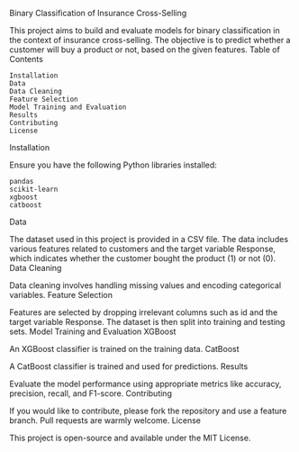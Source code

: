 Binary Classification of Insurance Cross-Selling

This project aims to build and evaluate models for binary classification in the context of insurance cross-selling. The objective is to predict whether a customer will buy a product or not, based on the given features.
Table of Contents

    Installation
    Data
    Data Cleaning
    Feature Selection
    Model Training and Evaluation
    Results
    Contributing
    License

Installation

Ensure you have the following Python libraries installed:

    pandas
    scikit-learn
    xgboost
    catboost

Data

The dataset used in this project is provided in a CSV file. The data includes various features related to customers and the target variable Response, which indicates whether the customer bought the product (1) or not (0).
Data Cleaning

Data cleaning involves handling missing values and encoding categorical variables.
Feature Selection

Features are selected by dropping irrelevant columns such as id and the target variable Response. The dataset is then split into training and testing sets.
Model Training and Evaluation
XGBoost

An XGBoost classifier is trained on the training data.
CatBoost

A CatBoost classifier is trained and used for predictions.
Results

Evaluate the model performance using appropriate metrics like accuracy, precision, recall, and F1-score.
Contributing

If you would like to contribute, please fork the repository and use a feature branch. Pull requests are warmly welcome.
License

This project is open-source and available under the MIT License.
